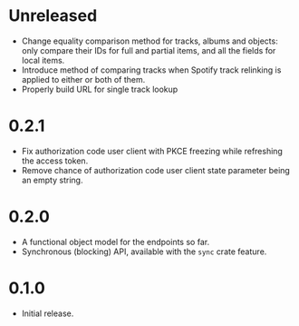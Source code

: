 # Unreleased
- Change equality comparison method for tracks, albums and objects: only compare their IDs for full and partial items, and all the fields for local items.
- Introduce method of comparing tracks when Spotify track relinking is applied to either or both of them.
- Properly build URL for single track lookup

# 0.2.1
- Fix authorization code user client with PKCE freezing while refreshing the access token.
- Remove chance of authorization code user client state parameter being an empty string.

# 0.2.0
- A functional object model for the endpoints so far.
- Synchronous (blocking) API, available with the `sync` crate feature.

# 0.1.0
- Initial release.